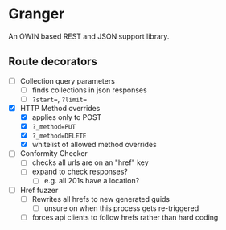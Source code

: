 # Granger
An OWIN based REST and JSON support library.

## Route decorators
* [ ] Collection query parameters
  * [ ] finds collections in json responses
  * [ ] `?start=`, `?limit=`
* [x] HTTP Method overrides
  * [x] applies only to POST
  * [x] `?_method=PUT`
  * [x] `?_method=DELETE`
  * [x] whitelist of allowed method overrides
* [ ] Conformity Checker
  * [ ] checks all urls are on an "href" key
  * [ ] expand to check responses?
    * [ ] e.g. all 201s have a location?
* [ ] Href fuzzer
  * [ ] Rewrites all hrefs to new generated guids
    * [ ] unsure on when this process gets re-triggered
  * [ ] forces api clients to follow hrefs rather than hard coding
